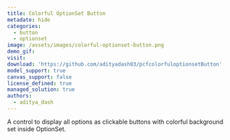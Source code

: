```yaml
---
title: Colorful OptionSet Button
metadate: hide
categories:
  - button
  - optionset
image: /assets/images/colorful-optionset-button.png
demo_gif:
visit: 
download: 'https://github.com/adityadash03/pcfcolorfuloptionsetButton'
model_support: true
canvas_support: false
license_defined: true
managed_solution: true
authors:
  - aditya_dash
---
```

A control to display all options as clickable buttons with colorful background set inside OptionSet.
